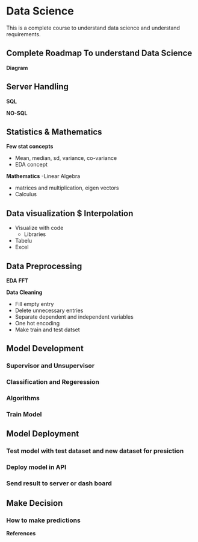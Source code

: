 # Data Science

This is a complete course to understand data science and understand requirements.

## Complete  Roadmap To understand Data Science

**Diagram**


## Server Handling

**SQL**

**NO-SQL**


## Statistics & Mathematics


**Few stat concepts**
- Mean, median, sd, variance, co-variance
- EDA concept

**Mathematics**
-Linear Algebra

- matrices and multiplication, eigen vectors
- Calculus

## Data visualization $ Interpolation

- Visualize with code
    - Libraries
- Tabelu
- Excel


## Data Preprocessing

**EDA**
**FFT**

**Data Cleaning**
- Fill empty entry
- Delete unnecessary entries
- Separate dependent and independent variables
- One hot encoding
- Make train and test datset 

## Model Development

### Supervisor and Unsupervisor
### Classification and Regeression
### Algorithms
### Train Model


## Model Deployment

### Test model with test dataset and new dataset for presiction
### Deploy model in API
### Send result to  server or dash board  

## Make Decision

### How to make predictions



**References**